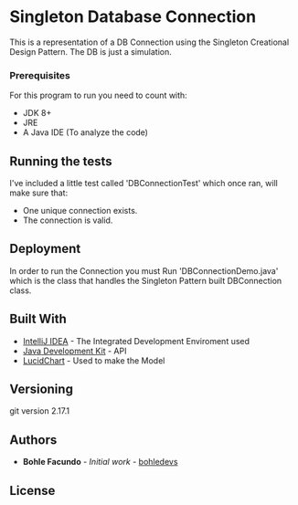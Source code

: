 # Singleton Database Connection

This is a representation of a DB Connection using the
Singleton Creational Design Pattern. The DB is just a 
simulation.


### Prerequisites

For this program to run you need to count with:
* JDK 8+
* JRE
* A Java IDE (To analyze the code)

## Running the tests

I've included a little test called 'DBConnectionTest' which once ran,
will make sure that:
* One unique connection exists.
* The connection is valid.

## Deployment

In order to run the Connection you must Run 'DBConnectionDemo.java' which is the class
that handles the Singleton Pattern built DBConnection class.

## Built With

* [IntelliJ IDEA](https://www.jetbrains.com/es-es/idea/) - The Integrated Development Enviroment used
* [Java Development Kit](https://www.oracle.com/technetwork/java/javase/downloads/jdk8-downloads-2133151.html) - API
* [LucidChart](https://www.lucidchart.com/) - Used to make the Model


## Versioning

git version 2.17.1

## Authors

* **Bohle Facundo** - *Initial work* - [bohledevs](https://github.com/PurpleBooth)


## License
